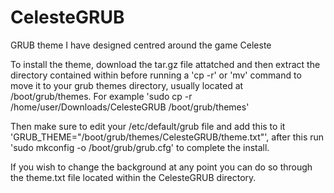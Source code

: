 # CelesteGRUB
GRUB theme I have designed centred around the game Celeste

To install the theme, download the tar.gz file attatched and then extract the directory contained within before running a 'cp -r' or 'mv' command to move it to your grub themes directory, usually located at /boot/grub/themes. For example 'sudo cp -r /home/user/Downloads/CelesteGRUB /boot/grub/themes'

Then make sure to edit your /etc/default/grub file and add this to it 'GRUB_THEME="/boot/grub/themes/CelesteGRUB/theme.txt"', after this run 'sudo mkconfig -o /boot/grub/grub.cfg' to complete the install.

If you wish to change the background at any point you can do so through the theme.txt file located within the CelesteGRUB directory.
